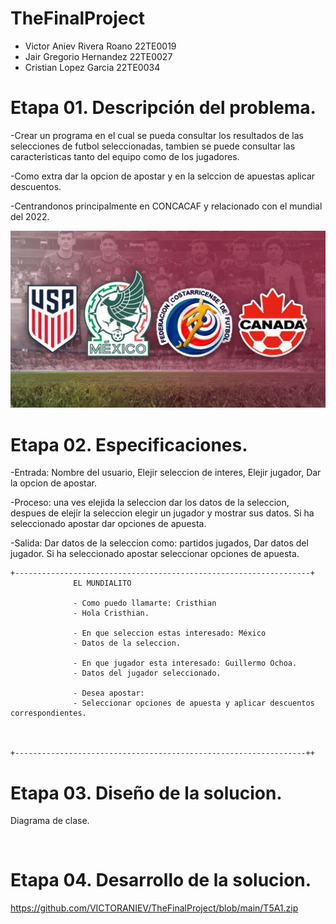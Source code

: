 # TheFinalProject

- Victor Aniev Rivera Roano     22TE0019
- Jair Gregorio Hernandez       22TE0027
- Cristian Lopez Garcia         22TE0034

# Etapa 01. Descripción del problema.

-Crear un programa en el cual se pueda consultar los resultados de las selecciones de futbol seleccionadas, tambien se puede consultar las caracteristicas tanto del equipo como de los jugadores. 

-Como extra dar la opcion de apostar y en la selccion de apuestas aplicar descuentos.

-Centrandonos principalmente en CONCACAF y relacionado con el mundial del 2022.

![](https://github.com/VICTORANIEV/TheFinalProject/blob/main/concacaf.2.0.jpg)

# Etapa 02. Especificaciones.

-Entrada:
Nombre del usuario, Elejir seleccion de interes, Elejir jugador, Dar la opcion de apostar.

-Proceso:
una ves elejida la seleccion dar los datos de la seleccion, despues de elejir la seleccion elegir un jugador y mostrar sus datos.
Si ha seleccionado apostar dar opciones de apuesta.

-Salida:
Dar datos de la seleccion como: partidos jugados, Dar datos del jugador.
Si ha seleccionado apostar seleccionar opciones de apuesta.

~~~
+------------------------------------------------------------------+
              EL MUNDIALITO

              - Como puedo llamarte: Cristhian
              - Hola Cristhian.

              - En que seleccion estas interesado: México
              - Datos de la seleccion.
              
              - En que jugador esta interesado: Guillermo Ochoa.
              - Datos del jugador seleccionado.
              
              - Desea apostar:
              - Seleccionar opciones de apuesta y aplicar descuentos correspondientes.



+-----------------------------------------------------------------++
~~~


# Etapa 03. Diseño de la solucion.
Diagrama de clase.

![]()

# Etapa 04. Desarrollo de la solucion.

https://github.com/VICTORANIEV/TheFinalProject/blob/main/T5A1.zip
